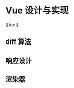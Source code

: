 # Vue 设计与实现

<!--
 * @Author: rich1e
 * @Date: 2022-09-13 18:38:19
 * @LastEditors: rich1e
 * @LastEditTime: 2022-09-27 11:18:26
-->

[[toc]]

## diff 算法

## 响应设计

## 渲染器
